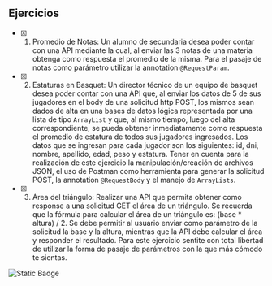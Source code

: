 ## Ejercicios

- [x] 1. Promedio de Notas: Un alumno de secundaria desea poder contar con una API mediante la cual, al enviar las 3 notas de una materia obtenga como respuesta el promedio de la misma. Para el pasaje de notas como parámetro utilizar la annotation `@RequestParam`.
  
- [x] 2. Estaturas en Basquet: Un director técnico de un equipo de basquet desea poder contar con una API que, al enviar los datos de 5 de sus jugadores en el body de una solicitud http POST, los mismos sean dados de alta en una bases de datos lógica representada por una lista de tipo `ArrayList` y que, al mismo tiempo, luego del alta correspondiente, se pueda obtener inmediatamente como respuesta el promedio de estatura de todos sus jugadores ingresados.
Los datos que se ingresan para cada jugador son los siguientes: id, dni, nombre, apellido, edad, peso y estatura.
Tener en cuenta para la realización de este ejercicio la manipulación/creación de archivos JSON, el uso de Postman como herramienta para generar la solicitud POST, la annotation `@RequestBody` y el manejo de `ArrayLists`.

- [x] 3. Área del triángulo: Realizar una API que permita obtener como response a una solicitud GET el área de un triángulo. Se recuerda que la fórmula para calcular el área de un triángulo es: (base * altura) / 2.
Se debe permitir al usuario enviar como parámetro de la solicitud la base y la altura, mientras que la API debe calcular el área y responder el resultado.
Para este ejercicio sentite con total libertad de utilizar la forma de pasaje de parámetros con la que más cómodo te sientas.


![Static Badge](https://img.shields.io/badge/java-white?style=for-the-badge&logo=openjdk&logoColor=white&labelColor=black)
